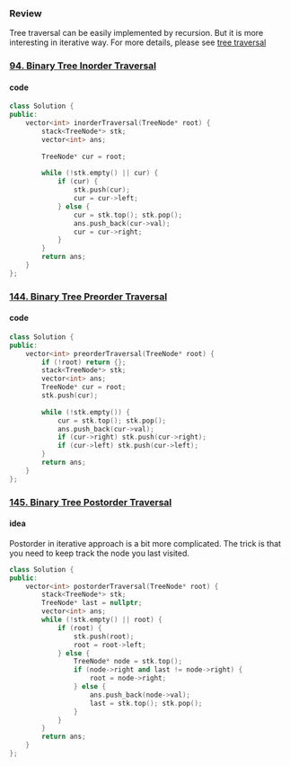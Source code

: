 ### Review

Tree traversal can be easily implemented by recursion. But it is more interesting in iterative way. For more details, please see [tree traversal](https://en.wikipedia.org/wiki/Tree_traversal)



### [94. Binary Tree Inorder Traversal](https://leetcode.com/problems/binary-tree-inorder-traversal/)

#### code

```c++
class Solution {
public:
    vector<int> inorderTraversal(TreeNode* root) {
        stack<TreeNode*> stk;
        vector<int> ans;
        
        TreeNode* cur = root;
        
        while (!stk.empty() || cur) {
            if (cur) {
                stk.push(cur);
                cur = cur->left;
            } else {
                cur = stk.top(); stk.pop();
                ans.push_back(cur->val);
                cur = cur->right;
            }
        }
        return ans;
    }
};
```

### [144. Binary Tree Preorder Traversal](https://leetcode.com/problems/binary-tree-preorder-traversal/)

#### code

```c++
class Solution {
public:
    vector<int> preorderTraversal(TreeNode* root) {
        if (!root) return {};
        stack<TreeNode*> stk;
        vector<int> ans;
        TreeNode* cur = root;
        stk.push(cur);
        
        while (!stk.empty()) {
            cur = stk.top(); stk.pop();
            ans.push_back(cur->val);
            if (cur->right) stk.push(cur->right);
            if (cur->left) stk.push(cur->left);
        }
        return ans;
    }
};
```

### [145. Binary Tree Postorder Traversal](https://leetcode.com/problems/binary-tree-postorder-traversal/)

#### idea

Postorder in iterative approach is a bit more complicated. The trick is that you need to keep track the node you last visited. 

```c++
class Solution {
public:
    vector<int> postorderTraversal(TreeNode* root) {
        stack<TreeNode*> stk;
        TreeNode* last = nullptr;
        vector<int> ans; 
        while (!stk.empty() || root) {
            if (root) {
                stk.push(root);
                root = root->left;
            } else {
                TreeNode* node = stk.top();
                if (node->right and last != node->right) {
                    root = node->right;
                } else {
                    ans.push_back(node->val);
                    last = stk.top(); stk.pop();
                }
            }
        }
        return ans;       
    }
};
```

